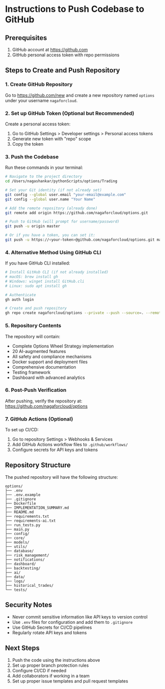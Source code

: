 # Instructions to Push Codebase to GitHub

## Prerequisites
1. GitHub account at https://github.com
2. GitHub personal access token with repo permissions

## Steps to Create and Push Repository

### 1. Create GitHub Repository
Go to https://github.com/new and create a new repository named `options` under your username `nagaforcloud`.

### 2. Set up GitHub Token (Optional but Recommended)
Create a personal access token:
1. Go to GitHub Settings > Developer settings > Personal access tokens
2. Generate new token with "repo" scope
3. Copy the token

### 3. Push the Codebase
Run these commands in your terminal:

```bash
# Navigate to the project directory
cd /Users/nagashankar/pythonScripts/options/Trading

# Set your Git identity (if not already set)
git config --global user.email "your-email@example.com"
git config --global user.name "Your Name"

# Add the remote repository (already done)
git remote add origin https://github.com/nagaforcloud/options.git

# Push to GitHub (will prompt for username/password)
git push -u origin master

# Or if you have a token, you can set it:
git push -u https://<your-token>@github.com/nagaforcloud/options.git master
```

### 4. Alternative Method Using GitHub CLI
If you have GitHub CLI installed:

```bash
# Install GitHub CLI (if not already installed)
# macOS: brew install gh
# Windows: winget install GitHub.cli
# Linux: sudo apt install gh

# Authenticate
gh auth login

# Create and push repository
gh repo create nagaforcloud/options --private --push --source=. --remote=origin
```

### 5. Repository Contents
The repository will contain:
- Complete Options Wheel Strategy implementation
- 20 AI-augmented features
- All safety and compliance mechanisms
- Docker support and deployment files
- Comprehensive documentation
- Testing framework
- Dashboard with advanced analytics

### 6. Post-Push Verification
After pushing, verify the repository at:
https://github.com/nagaforcloud/options

### 7. GitHub Actions (Optional)
To set up CI/CD:
1. Go to repository Settings > Webhooks & Services
2. Add GitHub Actions workflow files to `.github/workflows/`
3. Configure secrets for API keys and tokens

## Repository Structure
The pushed repository will have the following structure:
```
options/
├── .env
├── .env.example
├── .gitignore
├── Dockerfile
├── IMPLEMENTATION_SUMMARY.md
├── README.md
├── requirements.txt
├── requirements-ai.txt
├── run_tests.py
├── main.py
├── config/
├── core/
├── models/
├── utils/
├── database/
├── risk_management/
├── notifications/
├── dashboard/
├── backtesting/
├── ai/
├── data/
├── logs/
├── historical_trades/
└── tests/
```

## Security Notes
- Never commit sensitive information like API keys to version control
- Use `.env` files for configuration and add them to `.gitignore`
- Use GitHub Secrets for CI/CD pipelines
- Regularly rotate API keys and tokens

## Next Steps
1. Push the code using the instructions above
2. Set up proper branch protection rules
3. Configure CI/CD if needed
4. Add collaborators if working in a team
5. Set up proper issue templates and pull request templates